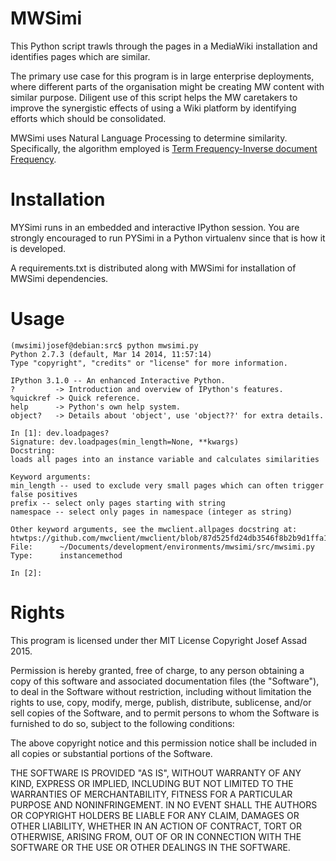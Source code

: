 
MWSimi
======

This Python script trawls through the pages in a MediaWiki installation and identifies pages which are similar.

The primary use case for this program is in large enterprise deployments, where different parts of the organisation might be creating MW content with similar purpose. Diligent use of this script helps the MW caretakers to improve the synergistic effects of using a Wiki platform by identifying efforts which should be consolidated.

MWSimi uses Natural Language Processing to determine similarity. Specifically, the algorithm employed is [Term Frequency-Inverse document Frequency](https://en.wikipedia.org/wiki/Tf%E2%80%93idf).

Installation
============

MYSimi runs in an embedded and interactive IPython session. You are strongly encouraged to run PYSimi in a Python virtualenv since that is how it is developed.

A requirements.txt is distributed along with MWSimi for installation of MWSimi dependencies.

Usage
=====

    (mwsimi)josef@debian:src$ python mwsimi.py 
    Python 2.7.3 (default, Mar 14 2014, 11:57:14) 
    Type "copyright", "credits" or "license" for more information.
    
    IPython 3.1.0 -- An enhanced Interactive Python.
    ?         -> Introduction and overview of IPython's features.
    %quickref -> Quick reference.
    help      -> Python's own help system.
    object?   -> Details about 'object', use 'object??' for extra details.
    
    In [1]: dev.loadpages?
    Signature: dev.loadpages(min_length=None, **kwargs)
    Docstring:
    loads all pages into an instance variable and calculates similarities
    
    Keyword arguments:
    min_length -- used to exclude very small pages which can often trigger false positives
    prefix -- select only pages starting with string
    namespace -- select only pages in namespace (integer as string)
    
    Other keyword arguments, see the mwclient.allpages docstring at:
    htwtps://github.com/mwclient/mwclient/blob/87d525fd24db3546f8b2b9d1ffa1dc50975911cc/mwclient/client.py#L565
    File:      ~/Documents/development/environments/mwsimi/src/mwsimi.py
    Type:      instancemethod
    
    In [2]: 

Rights
======

This program is licensed under ther MIT License Copyright Josef Assad 2015.

Permission is hereby granted, free of charge, to any person obtaining a copy of this software and associated documentation files (the "Software"), to deal in the Software without restriction, including without limitation the rights to use, copy, modify, merge, publish, distribute, sublicense, and/or sell copies of the Software, and to permit persons to whom the Software is furnished to do so, subject to the following conditions:

The above copyright notice and this permission notice shall be included in all copies or substantial portions of the Software.

THE SOFTWARE IS PROVIDED "AS IS", WITHOUT WARRANTY OF ANY KIND, EXPRESS OR IMPLIED, INCLUDING BUT NOT LIMITED TO THE WARRANTIES OF MERCHANTABILITY, FITNESS FOR A PARTICULAR PURPOSE AND NONINFRINGEMENT. IN NO EVENT SHALL THE AUTHORS OR COPYRIGHT HOLDERS BE LIABLE FOR ANY CLAIM, DAMAGES OR OTHER LIABILITY, WHETHER IN AN ACTION OF CONTRACT, TORT OR OTHERWISE, ARISING FROM, OUT OF OR IN CONNECTION WITH THE SOFTWARE OR THE USE OR OTHER DEALINGS IN THE SOFTWARE.
